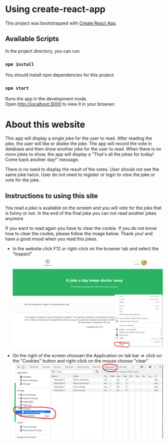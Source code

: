 # Using create-react-app

This project was bootstrapped with [Create React App](https://github.com/facebook/create-react-app).

## Available Scripts

In the project directory, you can run:

### `npm install`

You should install npm dependencies for this project.

### `npm start`

Runs the app in the development mode.\
Open [http://localhost:3000](http://localhost:3000) to view it in your browser.

# About this website

This app will display a single joke for the user to read. After reading the joke, the user will like or dislike the joke. The app will record the vote in database and then show another joke for the user to read. When there is no more jokes to show, the app will display a "That's all the jokes for today! Come back another day!" message.

There is no need to display the result of the votes. User should not see the same joke twice. User do not need to register or login to view the joke or vote for the joke.

## Instructions to using this site

You read a joke is available on the screem and you will vote for the joke that is funny or not. In the end of the final joke you can not read another jokes anymore

If you want to read again you have to clear the cookie. If you do not know how to clear the cookie, please follow the image below. Thank you! and have a good mood when you read this jokes.

- In the website click F12 or right-click on the browser tab and select the "Inspect"
![instruct](./src/components/images/instruct1.png)

- On the right of the screen choosen the Application on tab bar => click on the "Cookies" button and right-click on the mouse choose "clear"
![instruct](./src/components/images/instruct2.png)

